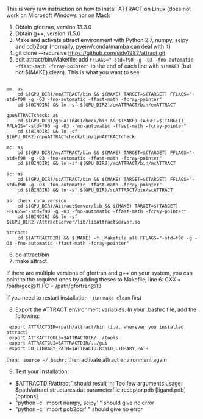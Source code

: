 This is very raw instruction on how to install ATTRACT on Linux (does not work on Microsoft Windows nor on Mac):

1. Obtain gfortran, version 13.3.0 
2. Obtain g++, version 11.5.0  
3. Make and activate attract environment with Python 2.7, numpy, scipy and pdb2pqr 
(normally, pyenv/conda/mamba can deal with it)
4. git clone  --recursive https://github.com/sjdv1982/attract.git
5. edit attract/bin/Makefile:
add ` FFLAGS="-std=f90 -g -O3 -fno-automatic -ffast-math -fcray-pointer" ` to the end of each line with `$(MAKE)` (but not $(MAKE) clean). 
This is what you want to see:
```

em: as
	cd $(GPU_DIR)/emATTRACT/bin && $(MAKE) TARGET=$(TARGET) FFLAGS="-std=f90 -g -O3 -fno-automatic -ffast-math -fcray-pointer"
	cd $(BINDIR) && ln -sf $(GPU_DIR2)/emATTRACT/bin/emATTRACT 

gpuATTRACTcheck: as
	cd $(GPU_DIR)/gpuATTRACTcheck/bin && $(MAKE) TARGET=$(TARGET) FFLAGS="-std=f90 -g -O3 -fno-automatic -ffast-math -fcray-pointer"
	cd $(BINDIR) && ln -sf $(GPU_DIR2)/gpuATTRACTcheck/bin/gpuATTRACTcheck

mc: as
	cd $(GPU_DIR)/mcATTRACT/bin && $(MAKE) TARGET=$(TARGET) FFLAGS="-std=f90 -g -O3 -fno-automatic -ffast-math -fcray-pointer"
	cd $(BINDIR) && ln -sf $(GPU_DIR2)/mcATTRACT/bin/mcATTRACT
	
sc: as
	cd $(GPU_DIR)/scATTRACT/bin && $(MAKE) TARGET=$(TARGET) FFLAGS="-std=f90 -g -O3 -fno-automatic -ffast-math -fcray-pointer"
	cd $(BINDIR) && ln -sf $(GPU_DIR)/scATTRACT/bin/scATTRACT

as: check_cuda_version
	cd $(GPU_DIR)/AttractServer/lib && $(MAKE) TARGET=$(TARGET) FFLAGS="-std=f90 -g -O3 -fno-automatic -ffast-math -fcray-pointer"
	cd $(BINDIR) && ln -sf $(GPU_DIR2)/AttractServer/lib/libAttractServer.so

attract:
	cd $(ATTRACTDIR) && $(MAKE) -f _Makefile all FFLAGS="-std=f90 -g -O3 -fno-automatic -ffast-math -fcray-pointer"

```
6. cd attract/bin 
7. make attract

If there are multiple versions of gfortran and g++ on your system, you can point to the required ones by adding theses to Makefile, line 6:
CXX = /path/gcc@11
FC = /path/gfortran@13

If you need to restart installation - run `make clean` first 

8. Export the ATTRACT environment variables. In your .bashrc file, add the following:
 ```
  export ATTRACTDIR=/path/attract/bin (i.e. wherever you installed attract)
  export ATTRACTTOOLS=$ATTRACTDIR/../tools
  export ATTRACTGUI=$ATTRACTDIR/../gui
  export LD_LIBRARY_PATH=$ATTRACTDIR:$LD_LIBRARY_PATH
```
then: 
 ` source ~/.bashrc`
then activate attract environment again

9. Test your installation:
- $ATTRACTDIR/attract" should result in:
  Too few arguments
  usage: $path/attract structures.dat parameterfile receptor.pdb [ligand.pdb] [options]
- "python -c 'import numpy, scipy' " should give no error
- "python -c 'import pdb2pqr' " should give no error